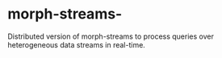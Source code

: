 # morph-streams-
Distributed version of morph-streams to process queries over heterogeneous data streams in real-time.
